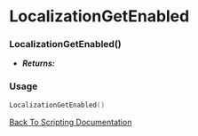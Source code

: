 # LocalizationGetEnabled

### LocalizationGetEnabled()
- ***Returns:*** 

### Usage

```Lua
LocalizationGetEnabled()
```


[Back To Scripting Documentation](../README.md)
